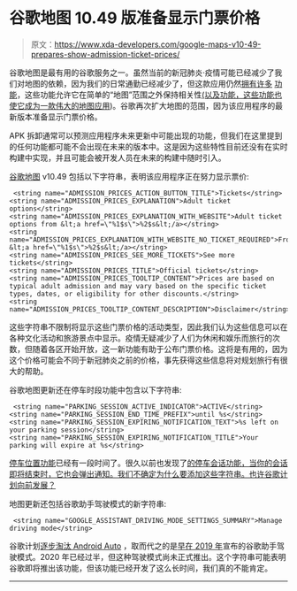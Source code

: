 # 谷歌地图 10.49 版准备显示门票价格

> 原文：<https://www.xda-developers.com/google-maps-v10-49-prepares-show-admission-ticket-prices/>

谷歌地图是最有用的谷歌服务之一。虽然当前的新冠肺炎·疫情可能已经减少了我们对地图的依赖，因为我们的日常通勤已经减少了，但这款应用仍然[拥有许多](https://www.xda-developers.com/new-google-maps-features-revealed-better-uber-fare-estimates-connections-public-transit-route-options-more/) [功能](https://www.xda-developers.com/google-maps-starts-showing-traffic-lights-on-android/)，这些功能允许它在简单的“地图”范围之外保持相关性[(以及](https://www.xda-developers.com/google-maps-platform-open-game-developers-pokemon-go-like-experiences/)[功能，这些功能也使它成为一款伟大的地图应用](https://www.xda-developers.com/google-maps-more-colors-details-landscapes-streets/))。谷歌再次扩大地图的范围，因为该应用程序的最新版本准备显示门票价格。

APK 拆卸通常可以预测应用程序未来更新中可能出现的功能，但我们在这里提到的任何功能都可能不会出现在未来的版本中。这是因为这些特性目前还没有在实时构建中实现，并且可能会被开发人员在未来的构建中随时引入。

[谷歌地图](https://play.google.com/store/apps/details?id=com.google.android.apps.maps) v10.49 包括以下字符串，表明该应用程序正在努力显示票价:

```
 <string name="ADMISSION_PRICES_ACTION_BUTTON_TITLE">Tickets</string>
<string name="ADMISSION_PRICES_EXPLANATION">Adult ticket options</string>
<string name="ADMISSION_PRICES_EXPLANATION_WITH_WEBSITE">Adult ticket options from &lt;a href=\"%1$s\">%2$s&lt;/a></string>
<string name="ADMISSION_PRICES_EXPLANATION_WITH_WEBSITE_NO_TICKET_REQUIRED">From &lt;a href=\"%1$s\">%2$s&lt;/a></string>
<string name="ADMISSION_PRICES_SEE_MORE_TICKETS">See more tickets</string>
<string name="ADMISSION_PRICES_TITLE">Official tickets</string>
<string name="ADMISSION_PRICES_TOOLTIP_CONTENT">Prices are based on typical adult admission and may vary based on the specific ticket types, dates, or eligibility for other discounts.</string>
<string name="ADMISSION_PRICES_TOOLTIP_CONTENT_DESCRIPTION">Disclaimer</string> 
```

这些字符串不限制将显示这些门票价格的活动类型，因此我们认为这些信息可以在各种文化活动和旅游景点中显示。疫情无疑减少了人们为休闲和娱乐而旅行的次数，但随着各区开始开放，这一新功能有助于公布门票价格。这将是有用的，因为这个价格可能会不同于新冠肺炎之前的价格，事先获得这些信息将对规划旅行有很大的帮助。

谷歌地图更新还在停车时段功能中包含以下字符串:

```
 <string name="PARKING_SESSION_ACTIVE_INDICATOR">ACTIVE</string>
<string name="PARKING_SESSION_END_TIME_PREFIX">until %s</string>
<string name="PARKING_SESSION_EXPIRING_NOTIFICATION_TEXT">%s left on your parking session</string>
<string name="PARKING_SESSION_EXPIRING_NOTIFICATION_TITLE">Your parking will expire at %s</string> 
```

[停车位置功能](https://www.xda-developers.com/google-maps-v9-49-beta-finally-remembers-your-avoid-tolls-preference-and-saves-your-parking-location/)已经有一段时间了。很久以前也发现了[的停车会话功能，当你的会话即将结束时，它也会弹出通知。我们不确定为什么要添加这些字符串。也许谷歌计划向前发展？](https://techcrunch.com/2017/03/20/google-maps-lets-you-record-your-parking-location-time-left-at-the-meter/)

地图更新还包括谷歌助手驾驶模式的新字符串:

```
 <string name="GOOGLE_ASSISTANT_DRIVING_MODE_SETTINGS_SUMMARY">Manage driving mode</string> 
```

谷歌计划[逐步淘汰 Android Auto](https://www.xda-developers.com/android-auto-app-no-longer-supported-google-assistant-new-driving-mode/) ，取而代之的是[早在 2019 年](https://www.xda-developers.com/google-assistant-driving-mode-waze/)宣布的谷歌助手驾驶模式。2020 年已经过半，但这种驾驶模式尚未正式推出。这个字符串可能表明谷歌即将推出该功能，但该功能已经开发了这么长时间，我们真的不能肯定。

* * *